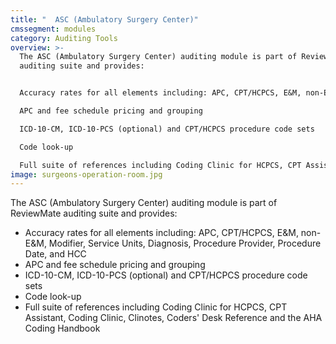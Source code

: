 ```yaml
---
title: "  ASC (Ambulatory Surgery Center)"
cmssegment: modules
category: Auditing Tools
overview: >-
  The ASC (Ambulatory Surgery Center) auditing module is part of ReviewMate
  auditing suite and provides:


  Accuracy rates for all elements including: APC, CPT/HCPCS, E&M, non-E&M, Modifier, Service Units, Diagnosis, Procedure Provider, Procedure Date, and HCC

  APC and fee schedule pricing and grouping

  ICD-10-CM, ICD-10-PCS (optional) and CPT/HCPCS procedure code sets

  Code look-up

  Full suite of references including Coding Clinic for HCPCS, CPT Assistant, Coding Clinic, Clinotes, Coders' Desk Reference and the AHA Coding Handbook
image: surgeons-operation-room.jpg
---
```



The ASC (Ambulatory Surgery Center) auditing module is part of ReviewMate auditing suite and provides:

* Accuracy rates for all elements including: APC, CPT/HCPCS, E&M, non-E&M, Modifier, Service Units, Diagnosis, Procedure Provider, Procedure Date, and HCC
* APC and fee schedule pricing and grouping
* ICD-10-CM, ICD-10-PCS (optional) and CPT/HCPCS procedure code sets
* Code look-up
* Full suite of references including Coding Clinic for HCPCS, CPT Assistant, Coding Clinic, Clinotes, Coders' Desk Reference and the AHA Coding Handbook